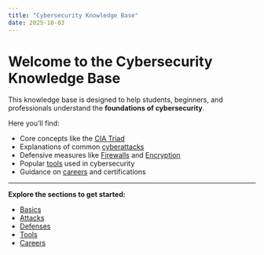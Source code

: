 ```yaml
---
title: "Cybersecurity Knowledge Base"
date: 2025-10-03
---
```


# Welcome to the Cybersecurity Knowledge Base  

This knowledge base is designed to help students, beginners, and professionals understand the **foundations of cybersecurity**.  

Here you’ll find:  
- Core concepts like the [CIA Triad](basics/cia_triad.md)  
- Explanations of common [cyberattacks](attacks/malware.md)  
- Defensive measures like [Firewalls](defenses/firewalls.md) and [Encryption](defenses/encryption.md)  
- Popular [tools](tools/wireshark.md) used in cybersecurity  
- Guidance on [careers](careers/jobs.md) and certifications  

---
**Explore the sections to get started:**  
- [Basics](basics/overview.md)  
- [Attacks](attacks/malware.md)  
- [Defenses](defenses/firewalls.md)  
- [Tools](tools/wireshark.md)  
- [Careers](careers/jobs.md)  

